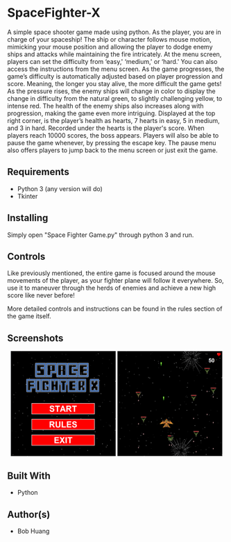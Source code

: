 # SpaceFighter-X

A simple space shooter game made using python. As the player, you are in charge of your spaceship! The ship or character follows mouse motion, mimicking your mouse position and allowing the player to dodge enemy ships and attacks while maintaining the fire intricately. At the menu screen, players can set the difficulty from ‘easy,' ‘medium,' or ‘hard.' You can also access the instructions from the menu screen. As the game progresses, the game’s difficulty is automatically adjusted based on player progression and score. Meaning, the longer you stay alive, the more difficult the game gets! As the pressure rises, the enemy ships will change in color to display the change in difficulty from the natural green, to slightly challenging yellow, to intense red. The health of the enemy ships also increases along with progression, making the game even more intriguing. Displayed at the top right corner, is the player’s health as hearts, 7 hearts in easy, 5 in medium, and 3 in hard. Recorded under the hearts is the player's score. When players reach 10000 scores, the boss appears. Players will also be able to pause the game whenever, by pressing the escape key. The pause menu also offers players to jump back to the menu screen or just exit the game.

## Requirements

* Python 3 (any version will do)
* Tkinter

## Installing

Simply open "Space Fighter Game.py" through python 3 and run.

## Controls

Like previously mentioned, the entire game is focused around the mouse movements of the player, as your fighter plane will follow it everywhere. So, use it to maneuver through the herds of enemies and achieve a new high score like never before!

More detailed controls and instructions can be found in the rules section of the game itself.

## Screenshots

<p align="center">
<img src="images/001.png" width="48%" />
<img src="images/002.png" width="48%" />
</p>

## Built With

* Python

## Author(s)

* Bob Huang
